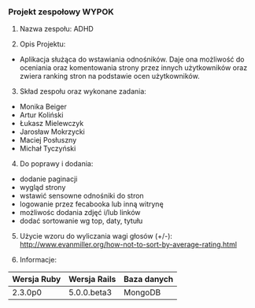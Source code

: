 ### Projekt zespołowy WYPOK
1. Nazwa zespołu: ADHD

2. Opis Projektu:
 - Aplikacja służąca do wstawiania odnośników.
Daje ona możliwość do oceniania oraz komentowania strony
przez innych użytkowników oraz zwiera ranking stron
na podstawie ocen użytkowników.

3. Skład zespołu oraz wykonane zadania:
 - Monika Beiger
 - Artur Koliński
 - Łukasz Mielewczyk
 - Jarosław Mokrzycki
 - Maciej Posłuszny
 - Michał Tyczyński
 
4. Do poprawy i dodania:
 - dodanie paginacji
 - wygląd strony 
 - wstawić sensowne odnośniki do stron
 - logowanie przez fecabooka lub inną witrynę
 - możliwośc dodania zdjęć i/lub linków
 - dodać sortowanie wg top, daty, tytułu

5. Użycie wzoru do wyliczania wagi głosów (+/-):
http://www.evanmiller.org/how-not-to-sort-by-average-rating.html

6. Informacje:
 
|Wersja Ruby|Wersja Rails|Baza danych|
|---|---|---|
|2.3.0p0|5.0.0.beta3|MongoDB|

